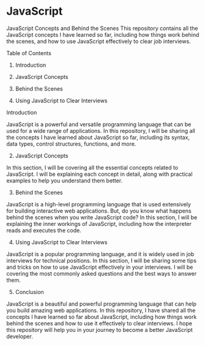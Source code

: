 # JavaScript

JavaScript Concepts and Behind the Scenes
This repository contains all the JavaScript concepts I have learned so far, including how things work behind the scenes, and how to use JavaScript effectively to clear job interviews.

Table of Contents
1. Introduction


2. JavaScript Concepts


3. Behind the Scenes


4. Using JavaScript to Clear Interviews





Introduction


JavaScript is a powerful and versatile programming language that can be used for a wide range of applications. In this repository, I will be sharing all the concepts I have learned about JavaScript so far, including its syntax, data types, control structures, functions, and more.

2. JavaScript Concepts


In this section, I will be covering all the essential concepts related to JavaScript. I will be explaining each concept in detail, along with practical examples to help you understand them better.

3. Behind the Scenes


JavaScript is a high-level programming language that is used extensively for building interactive web applications. But, do you know what happens behind the scenes when you write JavaScript code? In this section, I will be explaining the inner workings of JavaScript, including how the interpreter reads and executes the code.

4. Using JavaScript to Clear Interviews


JavaScript is a popular programming language, and it is widely used in job interviews for technical positions. In this section, I will be sharing some tips and tricks on how to use JavaScript effectively in your interviews. I will be covering the most commonly asked questions and the best ways to answer them.

5. Conclusion


JavaScript is a beautiful and powerful programming language that can help you build amazing web applications. In this repository, I have shared all the concepts I have learned so far about JavaScript, including how things work behind the scenes and how to use it effectively to clear interviews. I hope this repository will help you in your journey to become a better JavaScript developer.
